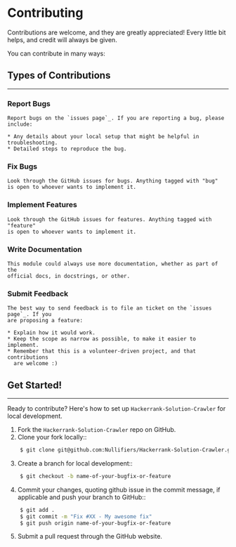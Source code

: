 
# Contributing

Contributions are welcome, and they are greatly appreciated! Every
little bit helps, and credit will always be given.

You can contribute in many ways:

## Types of Contributions
----------------------


### Report Bugs
```
Report bugs on the `issues page`_. If you are reporting a bug, please include:

* Any details about your local setup that might be helpful in troubleshooting.
* Detailed steps to reproduce the bug.
```

### Fix Bugs
```
Look through the GitHub issues for bugs. Anything tagged with "bug"
is open to whoever wants to implement it.
```

### Implement Features
```
Look through the GitHub issues for features. Anything tagged with "feature"
is open to whoever wants to implement it.
```

### Write Documentation
```
This module could always use more documentation, whether as part of the
official docs, in docstrings, or other.
```

### Submit Feedback
```
The best way to send feedback is to file an ticket on the `issues page`_. If you
are proposing a feature:

* Explain how it would work.
* Keep the scope as narrow as possible, to make it easier to implement.
* Remember that this is a volunteer-driven project, and that contributions
  are welcome :)
```

## Get Started!
------------
Ready to contribute? Here's how to set up `Hackerrank-Solution-Crawler` for local development.

1. Fork the `Hackerrank-Solution-Crawler` repo on GitHub.
2. Clone your fork locally::
```bash
    $ git clone git@github.com:Nullifiers/Hackerrank-Solution-Crawler.git
```
3. Create a branch for local development::
```bash
    $ git checkout -b name-of-your-bugfix-or-feature
```

4. Commit your changes, quoting github issue in the commit message, if applicable and push your branch to GitHub::
```bash
    $ git add .
    $ git commit -m "Fix #XX - My awesome fix"
    $ git push origin name-of-your-bugfix-or-feature
```

5. Submit a pull request through the GitHub website.
